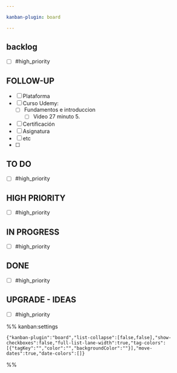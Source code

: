 ```yaml
---

kanban-plugin: board

---
```


## backlog

- [ ] #high_priority


## FOLLOW-UP

- [ ] Plataforma
- [ ] Curso Udemy:
	- [ ] Fundamentos e introduccion
		- [ ] Video 27 minuto 5.
- [ ] Certificación
- [ ] Asignatura
- [ ] etc
- [ ] 


## TO DO

- [ ] #high_priority


## HIGH PRIORITY

- [ ] #high_priority


## IN PROGRESS

- [ ] #high_priority


## DONE

- [ ] #high_priority


## UPGRADE - IDEAS

- [ ] #high_priority




%% kanban:settings
```
{"kanban-plugin":"board","list-collapse":[false,false],"show-checkboxes":false,"full-list-lane-width":true,"tag-colors":[{"tagKey":"","color":"","backgroundColor":""}],"move-dates":true,"date-colors":[]}
```
%%